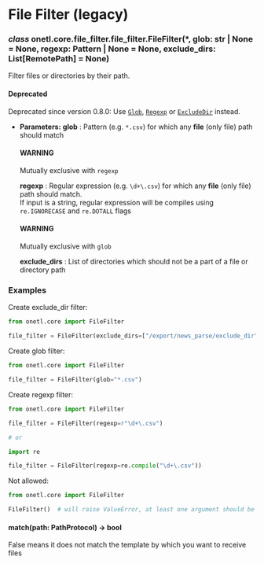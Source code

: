 <a id="file-filter"></a>

# File Filter (legacy)

### *class* onetl.core.file_filter.file_filter.FileFilter(\*, glob: str | None = None, regexp: Pattern | None = None, exclude_dirs: List[RemotePath] = None)

Filter files or directories by their path.

#### Deprecated
Deprecated since version 0.8.0: Use [`Glob`](glob.md#onetl.file.filter.glob.Glob), [`Regexp`](regexp.md#onetl.file.filter.regexp.Regexp)
or [`ExcludeDir`](exclude_dir.md#onetl.file.filter.exclude_dir.ExcludeDir) instead.

* **Parameters:**
  **glob**
  : Pattern (e.g. `*.csv`) for which any **file** (only file) path should match
    <br/>
    #### WARNING
    Mutually exclusive with `regexp`

  **regexp**
  : Regular expression (e.g. `\d+\.csv`) for which any **file** (only file) path should match.
    <br/>
    If input is a string, regular expression will be compiles using `re.IGNORECASE` and `re.DOTALL` flags
    <br/>
    #### WARNING
    Mutually exclusive with `glob`

  **exclude_dirs**
  : List of directories which should not be a part of a file or directory path

### Examples

Create exclude_dir filter:

```python
from onetl.core import FileFilter

file_filter = FileFilter(exclude_dirs=["/export/news_parse/exclude_dir"])
```

Create glob filter:

```python
from onetl.core import FileFilter

file_filter = FileFilter(glob="*.csv")
```

Create regexp filter:

```python
from onetl.core import FileFilter

file_filter = FileFilter(regexp=r"\d+\.csv")

# or

import re

file_filter = FileFilter(regexp=re.compile("\d+\.csv"))
```

Not allowed:

```python
from onetl.core import FileFilter

FileFilter()  # will raise ValueError, at least one argument should be passed
```

<!-- !! processed by numpydoc !! -->

#### match(path: PathProtocol) → bool

False means it does not match the template by which you want to receive files

<!-- !! processed by numpydoc !! -->
